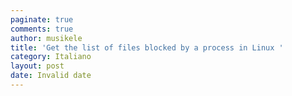 ```yaml
---
paginate: true
comments: true
author: musikele
title: 'Get the list of files blocked by a process in Linux '
category: Italiano
layout: post
date: Invalid date
---
```

